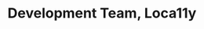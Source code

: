 ---
name: Chase
title: Development Team, Loca11y
tags:
  - ta11y
picture: ../../images/team/Ta11y-Cat.png
---